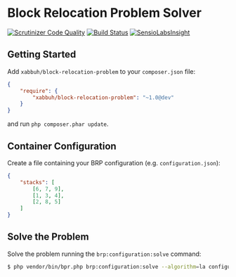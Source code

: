 Block Relocation Problem Solver
===============================

[![Scrutinizer Code Quality](https://scrutinizer-ci.com/g/xabbuh/brp-php/badges/quality-score.png?s=959ebb6486f936bb55c48063342eb24890169357)](https://scrutinizer-ci.com/g/xabbuh/brp-php/)
[![Build Status](https://travis-ci.org/xabbuh/brp-php.svg)](https://travis-ci.org/xabbuh/brp-php)
[![SensioLabsInsight](https://insight.sensiolabs.com/projects/8e20773b-3736-4a67-b8df-962238c98979/mini.png)](https://insight.sensiolabs.com/projects/8e20773b-3736-4a67-b8df-962238c98979)

Getting Started
---------------

Add ``xabbuh/block-relocation-problem`` to your ``composer.json`` file:

```json
{
    "require": {
        "xabbuh/block-relocation-problem": "~1.0@dev"
    }
}
```

and run ``php composer.phar update``.

Container Configuration
-----------------------

Create a file containing your BRP configuration (e.g. ``configuration.json``):

```json
{
    "stacks": [
        [6, 7, 9],
        [1, 3, 4],
        [2, 8, 5]
    ]
}
```

Solve the Problem
-----------------

Solve the problem running the ``brp:configuration:solve`` command:

```bash
$ php vendor/bin/bpr.php brp:configuration:solve --algorithm=la configuration.json
```
